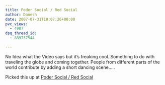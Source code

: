 ```yaml
---
title: Poder Social / Red Social
author: Danesh
date: 2007-07-31T18:07:26+00:00
pvc_views:
  - 4987
dsq_thread_id:
  - 889737544

---
```

No Idea what the Video says but it&#8217;s freaking cool. Something to do with traveling the globe and coming together. People from different parts of the world contribute by adding a short dancing scene&#8230;..

Picked this up at [Poder Social / Red Social][1]

 [1]: http://ramirobm.wordpress.com/2007/07/31/poder-social-red-social/